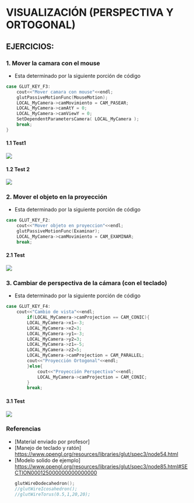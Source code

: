 # VISUALIZACIÓN (PERSPECTIVA Y ORTOGONAL)
## EJERCICIOS:

### 1. Mover la camara con el mouse
  - Esta determinado por la siguiente porción de código
```cpp
case GLUT_KEY_F3:
    cout<<"Mover camara con mouse"<<endl;
    glutPassiveMotionFunc(MouseMotion);
    LOCAL_MyCamera->camMovimiento = CAM_PASEAR;
    LOCAL_MyCamera->camAtY = 0;
    LOCAL_MyCamera->camViewY = 0;
    SetDependentParametersCamera( LOCAL_MyCamera );
    break;
}
```
#### 1.1 Test1

![](https://github.com/jhuni45/UNSA/blob/master/cuarto%20a%C3%B1o/segundo%20semestre/computacion%20grafica/3DCamaraPerspectiva/images/moverCamara.gif)

#### 1.2 Test 2

![](https://github.com/jhuni45/UNSA/blob/master/cuarto%20a%C3%B1o/segundo%20semestre/computacion%20grafica/3DCamaraPerspectiva/images/moverCamara2.gif)

### 2. Mover el objeto en la proyección
  - Esta determinado por la siguiente porción de código
```cpp
case GLUT_KEY_F2:
    cout<<"Mover objeto en proyeccion"<<endl;
    glutPassiveMotionFunc(Examinar);
    LOCAL_MyCamera->camMovimiento = CAM_EXAMINAR;
    break;
```
#### 2.1 Test
![](https://github.com/jhuni45/UNSA/blob/master/cuarto%20a%C3%B1o/segundo%20semestre/computacion%20grafica/3DCamaraPerspectiva/images/moverObjeto.gif)

### 3. Cambiar de perspectiva de la cámara (con el teclado)
  - Esta determinado por la siguiente porción de código
```cpp
case GLUT_KEY_F4:
    cout<<"Cambio de vista"<<endl;
		if(LOCAL_MyCamera->camProjection == CAM_CONIC){
		LOCAL_MyCamera->x1=-3;
		LOCAL_MyCamera->x2=3;
		LOCAL_MyCamera->y1=-3;
		LOCAL_MyCamera->y2=3;
		LOCAL_MyCamera->z1=-5;
		LOCAL_MyCamera->z2=5;
		LOCAL_MyCamera->camProjection = CAM_PARALLEL;
		cout<<"Proyección Ortogonal"<<endl;
		}else{
			cout<<"Proyección Perspectiva"<<endl;	
			LOCAL_MyCamera->camProjection = CAM_CONIC;
		}
		break;  
```
#### 3.1 Test 
![](https://github.com/jhuni45/UNSA/blob/master/cuarto%20a%C3%B1o/segundo%20semestre/computacion%20grafica/3DCamaraPerspectiva/images/cambiarPerspectiva.gif)


### Referencias
* [Material enviado por profesor] ![]()
* [Manejo de teclado y ratón] https://www.opengl.org/resources/libraries/glut/spec3/node54.html
* [Modelo solido de ejemplo] https://www.opengl.org/resources/libraries/glut/spec3/node85.html#SECTION000125000000000000000
  ```cpp
  glutWireDodecahedron();
  //glutWireIcosahedron();
  //glutWireTorus(0.5,1,20,20);
  ```

